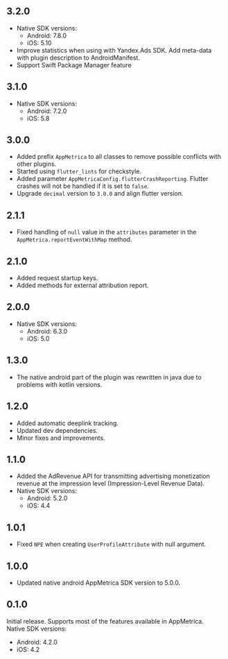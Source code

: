 ## 3.2.0

- Native SDK versions:
  - Android: 7.8.0
  - iOS: 5.10
- Improve statistics when using with Yandex.Ads SDK. Add meta-data with plugin description to AndroidManifest.
- Support Swift Package Manager feature

## 3.1.0

- Native SDK versions:
  - Android: 7.2.0
  - iOS: 5.8

## 3.0.0

- Added prefix `AppMetrica` to all classes to remove possible conflicts with other plugins.
- Started using `flutter_lints` for checkstyle.
- Added parameter `AppMetricaConfig.flutterCrashReporting`. Flutter crashes will not be handled if it is set to `false`.
- Upgrade `decimal` version to `3.0.0` and align flutter version.

## 2.1.1

- Fixed handling of `null` value in the `attributes` parameter in the `AppMetrica.reportEventWithMap` method.

## 2.1.0

- Added request startup keys.
- Added methods for external attribution report.

## 2.0.0

- Native SDK versions:
  - Android: 6.3.0
  - iOS: 5.0

## 1.3.0

- The native android part of the plugin was rewritten in java due to problems with kotlin versions.

## 1.2.0

- Added automatic deeplink tracking.
- Updated dev dependencies.
- Minor fixes and improvements.

## 1.1.0

- Added the AdRevenue API for transmitting advertising monetization revenue at the impression level (Impression-Level Revenue Data).
- Native SDK versions:
  - Android: 5.2.0
  - iOS: 4.4

## 1.0.1

- Fixed `NPE` when creating `UserProfileAttribute` with null argument.

## 1.0.0

- Updated native android AppMetrica SDK version to 5.0.0.

## 0.1.0

Initial release. Supports most of the features available in AppMetrica.  
Native SDK versions:
- Android: 4.2.0
- iOS: 4.2
